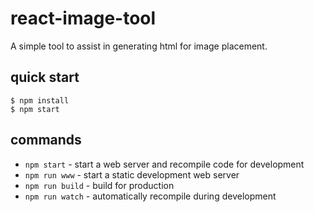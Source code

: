 # react-image-tool
A simple tool to assist in generating html for image placement.
## quick start

```
$ npm install
$ npm start
```

## commands

* `npm start` - start a web server and recompile code for development
* `npm run www` - start a static development web server
* `npm run build` - build for production
* `npm run watch` - automatically recompile during development

